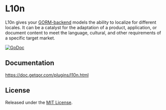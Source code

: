 # L10n

L10n gives your [GORM-backend](https://github.com/jinzhu/gorm) models the ability to localize for different locales. It can be a catalyst for the adaptation of a product, application, or document content to meet the language, cultural, and other requirements of a specific target market.

[![GoDoc](https://godoc.org/github.com/aghape/l10n?status.svg)](https://godoc.org/github.com/aghape/l10n)

## Documentation

<https://doc.getqor.com/plugins/l10n.html>

## License

Released under the [MIT License](http://opensource.org/licenses/MIT).
